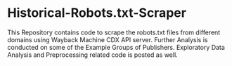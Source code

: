 # Historical-Robots.txt-Scraper
This Repository contains code to scrape the robots.txt files from different domains using Wayback  Machine CDX API server. Further Analysis is conducted on some of the Example Groups of Publishers. Exploratory Data Analysis and Preprocessing related code is posted as well.
